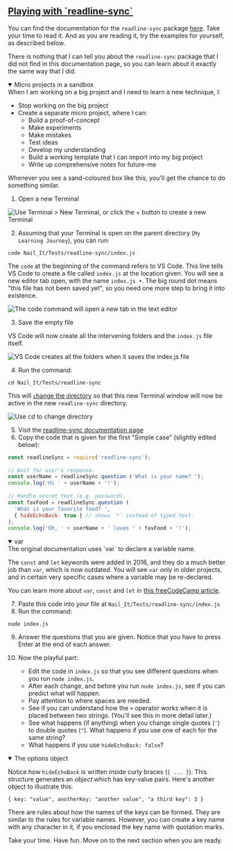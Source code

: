 <!-- Playing with readline sync -->
<section
  id="playing-with-readline-sync"
  aria-labelledby="playing-with-readline-sync"
  data-item="Playing with readline-sync"
>
  <h2><a href="#playing-with-readline-sync">Playing with `readline-sync`</a></h2>
   
You can find the documentation for the `readline-sync` package [here](https://www.npmjs.com/package/readline-sync). Take your time to read it. And as you are reading it, try the examples for yourself, as described below.

There is nothing that I can tell you about the `readline-sync` package that I did not find in this documentation page, so you can learn about it exactly the same way that I did.

<details class="sandbox" open>
<summary>Micro projects in a sandbox</summary>
When I am working on a big project and I need to learn a new technique, I:

* Stop working on the big project
* Create a separate micro project, where I can:
  * Build a proof-of-concept
  * Make experiments
  * Make mistakes
  * Test ideas
  * Develop my understanding
  * Build a working template that I can import into my big project
  * Write up comprehensive notes for future-me

Whenever you see a sand-coloured box like this, you'll get the chance to do something similar.

1. Open a new Terminal

![Use Terminal > New Terminal, or click the + button to create a new Terminal](images/newTerminal.webp)

2. Assuming that your Terminal is open on the parent directory (`My Learning Journey`), you can run:

```bash-w
code Nail_It/Tests/readline-sync/index.js
```
The `code` at the beginning of the command refers to VS Code. This line tells VS Code to create a file called `index.js` at the location given. You will see a new editor tab open, with the name `index.js •`. The big round dot means "this file has not been saved yet", so you need one more step to bring it into existence.

![The `code` command will open a new tab in the text editor](images/newFile.webp)

3. Save the empty file

VS Code will now create all the intervening folders and the `index.js` file itself.

![VS Code creates all the folders when it saves the `index.js` file](images/savedFile.webp)

4. Run the command:

```bash-w
cd Nail_It/Tests/readline-sync 
```

This will [`c`hange the `d`irectory](https://www.earthdatascience.org/courses/intro-to-earth-data-science/open-reproducible-science/bash/bash-commands-to-manage-directories-files/#change-current-working-directory-cd) so that this new Terminal window will now be active in the new `readline-sync` directory.

![Use `cd` to change directory](images/cdToNewDir.webp)

5. Visit the [readline-sync documentation page](https://www.npmjs.com/package/readline-sync)
6. Copy the code that is given for the first "Simple case" (slightly edited below):

```javascript
const readlineSync = require('readline-sync');
 
// Wait for user's response.
const userName = readlineSync.question ('What is your name? ');
console.log('Hi ' + userName + '!');
 
// Handle secret text (e.g. password).
const favFood = readlineSync.question (
  'What is your favorite food? ',
  { hideEchoBack: true } // shows `*` instead of typed text.
);
console.log('Oh, ' + userName + ' loves ' + favFood + '!');
```

<details class="note" open>
<summary>var</summary>
The original documentation uses `var` to declare a variable name.

The `const` and `let` keywords were added in 2016, and they do a much better job than `var`, which is now outdated. You will see `var` only in older projects, and in certain very specific cases where a variable may be re-declared.

You can learn more about `var`, `const` and `let` in [this freeCodeCamp article](https://www.freecodecamp.org/news/var-let-and-const-whats-the-difference/).

</details>

7. Paste this code into your file at `Nail_It/Tests/readline-sync/index.js`
8. Run the command:

```bash-w
node index.js
```

9. Answer the questions that you are given. Notice that you have to press Enter at the end of each answer.

10. Now the playful part:
    * Edit the code in `index.js` so that you see different questions when you run `node index.js`.
    * After each change, and before you run `node index.js`, see if you can predict what will happen.
    * Pay attention to where spaces are needed.
    * See if you can understand how the `+` operator works when it is placed between two strings. (You'll see this in more detail later.)
    * See what happens (if anything) when you change single quotes (`'`) to double quotes (`"`). What happens if you use one of each for the same string?
    * What happens if you use `hideEchoBack: false`?
  
<details class="note" open>
<summary>The options object</summary>

Notice how `hideEchoBack` is written inside curly braces (`{ ... }`). This structure generates an _object_ which has key-value pairs. Here's another object to illustrate this:

```javascript-#
{ key: "value", anotherKey: "another value", "a third key": 3 }
```

There are rules about how the names of the keys can be formed. They are similar to the rules for variable names. However, you can create a key name with any character in it, if you enclosed the key name with quotation marks.

</details>

Take your time. Have fun. Move on to the next section when you are ready.

</details>

</section>